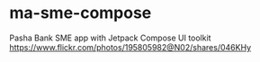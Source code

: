 # ma-sme-compose
Pasha Bank SME app with Jetpack Compose UI toolkit
https://www.flickr.com/photos/195805982@N02/shares/046KHy
